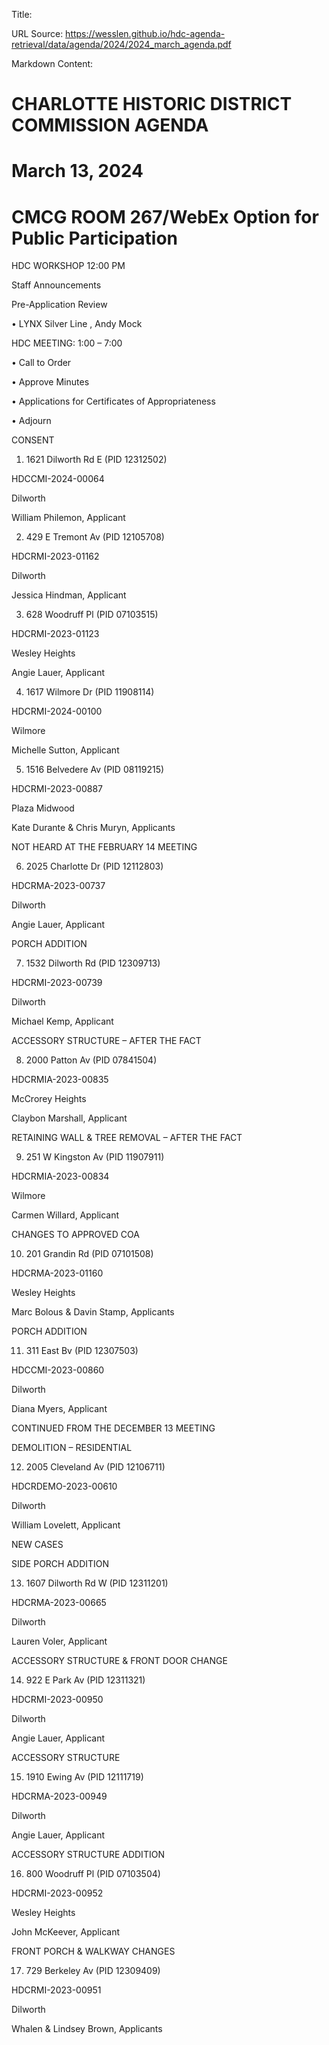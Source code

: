 Title: 

URL Source: https://wesslen.github.io/hdc-agenda-retrieval/data/agenda/2024/2024_march_agenda.pdf

Markdown Content:
# CHARLOTTE HISTORIC DISTRICT COMMISSION AGENDA 

# March 13, 2024 

# CMCG ROOM 267/WebEx Option for Public Participation 

HDC WORKSHOP 12:00 PM 

Staff Announcements 

Pre-Application Review 

• LYNX Silver Line , Andy Mock 

HDC MEETING: 1:00 – 7:00 

• Call to Order 

• Approve Minutes 

• Applications for Certificates of Appropriateness 

• Adjourn 

CONSENT 

1. 1621 Dilworth Rd E (PID 12312502) 

HDCCMI-2024-00064 

Dilworth 

William Philemon, Applicant 

2. 429 E Tremont Av (PID 12105708) 

HDCRMI-2023-01162 

Dilworth 

Jessica Hindman, Applicant 

3. 628 Woodruff Pl (PID 07103515) 

HDCRMI-2023-01123 

Wesley Heights 

Angie Lauer, Applicant 

4. 1617 Wilmore Dr (PID 11908114) 

HDCRMI-2024-00100 

Wilmore 

Michelle Sutton, Applicant 

5. 1516 Belvedere Av (PID 08119215) 

HDCRMI-2023-00887 

Plaza Midwood 

Kate Durante & Chris Muryn, Applicants 

NOT HEARD AT THE FEBRUARY 14 MEETING 

6. 2025 Charlotte Dr (PID 12112803) 

HDCRMA-2023-00737 

Dilworth 

Angie Lauer, Applicant 

PORCH ADDITION 

7. 1532 Dilworth Rd (PID 12309713) 

HDCRMI-2023-00739 

Dilworth 

Michael Kemp, Applicant 

ACCESSORY STRUCTURE – AFTER THE FACT 

8. 2000 Patton Av (PID 07841504) 

HDCRMIA-2023-00835 

McCrorey Heights 

Claybon Marshall, Applicant 

RETAINING WALL & TREE REMOVAL – AFTER THE FACT 

9. 251 W Kingston Av (PID 11907911) 

HDCRMIA-2023-00834 

Wilmore 

Carmen Willard, Applicant 

CHANGES TO APPROVED COA 

10. 201 Grandin Rd (PID 07101508) 

HDCRMA-2023-01160 

Wesley Heights 

Marc Bolous & Davin Stamp, Applicants 

PORCH ADDITION 

11. 311 East Bv (PID 12307503) 

HDCCMI-2023-00860 

Dilworth 

Diana Myers, Applicant 

CONTINUED FROM THE DECEMBER 13 MEETING 

DEMOLITION – RESIDENTIAL 

12. 2005 Cleveland Av (PID 12106711) 

HDCRDEMO-2023-00610 

Dilworth 

William Lovelett, Applicant 

NEW CASES 

SIDE PORCH ADDITION 

13. 1607 Dilworth Rd W (PID 12311201) 

HDCRMA-2023-00665 

Dilworth 

Lauren Voler, Applicant 

ACCESSORY STRUCTURE & FRONT DOOR CHANGE 

14. 922 E Park Av (PID 12311321) 

HDCRMI-2023-00950 

Dilworth 

Angie Lauer, Applicant 

ACCESSORY STRUCTURE 

15. 1910 Ewing Av (PID 12111719) 

HDCRMA-2023-00949 

Dilworth 

Angie Lauer, Applicant 

ACCESSORY STRUCTURE ADDITION 

16. 800 Woodruff Pl (PID 07103504) 

HDCRMI-2023-00952 

Wesley Heights 

John McKeever, Applicant 

FRONT PORCH & WALKWAY CHANGES 

17. 729 Berkeley Av (PID 12309409) 

HDCRMI-2023-00951 

Dilworth 

Whalen & Lindsey Brown, Applicants
